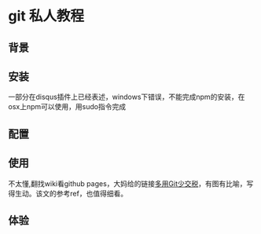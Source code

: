 # git 私人教程

## 背景

## 安装
一部分在disqus插件上已经表述，windows下错误，不能完成npm的安装，在osx上npm可以使用，用sudo指令完成

## 配置

## 使用
不太懂,翻找wiki看github pages，大妈给的链接[多用Git少交税](http://www.jianshu.com/p/8a985c622e61)，有图有比喻，写得生动。该文的参考ref，也值得细看。

## 体验

